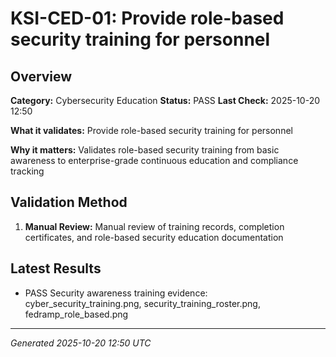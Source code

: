 # KSI-CED-01: Provide role-based security training for personnel

## Overview

**Category:** Cybersecurity Education
**Status:** PASS
**Last Check:** 2025-10-20 12:50

**What it validates:** Provide role-based security training for personnel

**Why it matters:** Validates role-based security training from basic awareness to enterprise-grade continuous education and compliance tracking

## Validation Method

1. **Manual Review:** Manual review of training records, completion certificates, and role-based security education documentation

## Latest Results

- PASS Security awareness training evidence: cyber_security_training.png, security_training_roster.png, fedramp_role_based.png

---
*Generated 2025-10-20 12:50 UTC*